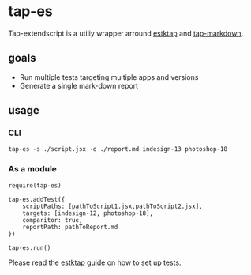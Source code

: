 # tap-es

Tap-extendscript is a utiliy wrapper arround [estktap](https://github.com/ExtendScript/estktap) and [tap-markdown](https://github.com/Hypercubed/tap-markdown).

## goals

  - Run multiple tests targeting multiple apps and versions
  - Generate a single mark-down report

## usage

### CLI

    tap-es -s ./script.jsx -o ./report.md indesign-13 photoshop-18

### As a module

    require(tap-es)
    
    tap-es.addTest({
    	scriptPaths: [pathToScript1.jsx,pathToScript2.jsx],
    	targets: [indesign-12, photoshop-18],
    	comparitor: true,
    	reportPath: pathToReport.md
    })
    
    tap-es.run()


Please read the [estktap guide](https://github.com/nbqx/estktap#readme) on how to set up tests.
